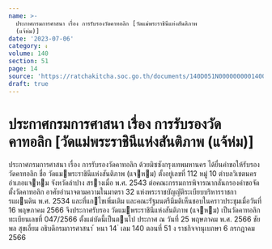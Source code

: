 ```yaml
---
name: >-
  ประกาศกรมการศาสนา เรื่อง การรับรองวัดคาทอลิก [วัดแม่พระราชินีแห่งสันติภาพ
  (แจ้ห่ม)]
date: '2023-07-06'
category: ง
volume: 140
section: 51
page: 14
source: 'https://ratchakitcha.soc.go.th/documents/140D051N0000000001400.pdf'
draft: true
---
```


# ประกาศกรมการศาสนา เรื่อง การรับรองวัดคาทอลิก [วัดแม่พระราชินีแห่งสันติภาพ (แจ้ห่ม)]

ประกาศกรมการศาสนา เรื่อง การรับรองวัดคาทอลิก ด้วยมิซซังกรุงเทพมหานคร ได้ยื่นคําขอให้รับรองวัดคาทอลิก ชื่อ วัดแมพระราชินีแห่งสันติภาพ (แจหม) ตั้งอยู่เลขที่ 112 หมู่ 10 ตําบลวิเชตนคร อําเภอแจหม จังหวัดลําปาง สรางเมื่อ พ.ศ. 2543 ต่อคณะกรรมการพิจารณากลั่นกรองคําขอจัดตั้งวัดคาทอลิก อาศัยอํานาจตามความในมาตรา 32 แห่งพระราชบัญญัติระเบียบบริหารราชการแผนดิน พ.ศ. 2534 และที่แกไขเพิ่มเติม และคณะรัฐมนตรีมีมติเห็นชอบในคราวประชุมเมื่อวันที่ 16 พฤษภาคม 2566 จึงประกาศรับรอง วัดแมพระราชินีแห่งสันติภาพ (แจหม) เป็นวัดคาทอลิก ทะเบียนเลขที่ 047/2566 ตั้งแต่บัดนี้เป็นตนไป ประกาศ ณ วันที่ 25 พฤษภาคม พ.ศ. 2566 ชัยพล สุขเอี่ยม อธิบดีกรมการศาสนา ้ หนา 14 ่ เลม 140 ตอนที่ 51 ง ราชกิจจานุเบกษา 6 กรกฎาคม 2566
